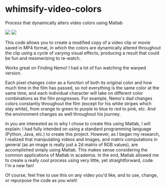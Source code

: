 # whimsify-video-colors
Process that dynamically alters video colors using Matlab

![](https://cloud.githubusercontent.com/assets/12240257/7742659/be1b7e3a-ff5f-11e4-829a-f7fd1f01ae42.jpg)
![](https://cloud.githubusercontent.com/assets/12240257/7742661/c0dc2cc8-ff5f-11e4-9919-057d70964c53.jpg)

This code allows you to create a modified copy of a video clip or movie saved in MP4 format, in which the colors are dynamically altered throughout the clip using a cycle of varying visual effects, producing a result that could be fun and mesmerizing to re-watch.

Works great on Finding Nemo! I had a lot of fun watching the warped version. 

Each pixel changes color as a function of both its original color and how much time in the film has passed, so not everything is the same color at the same time, and each individual character will take on different color combinations as the film progresses. For example, Nemo's dad changes colors constantly throughout the film (except for his white stripes which stay white), from orange to green to purple to blue to red to pink, etc. And the environment changes as well throughout his journey. 

In you are interested as to why I chose to create this using Matlab, I will explain:
I had fully intended on using a standard programming language (Python, Java, etc.) to create this project. However, as I began my research, I realized that manipulating videos and images, and matrix computations in general (as an image is really just a 2d matrix of RGB values), are accomplished simply using Matlab. This makes sense considering the common applications of Matlab in academia. In the end, Matlab allowed me to create a really cool process using very little, yet straightforward, code. I'm a new fan!

Of course, feel free to use this on any video you'd like, and to use, change, or repurpose the code as you wish!
